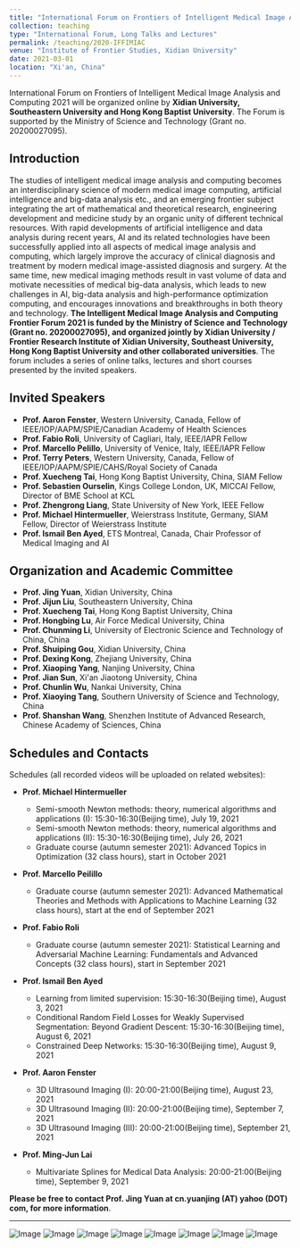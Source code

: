 ```yaml
---
title: "International Forum on Frontiers of Intelligent Medical Image Analysis and Computing 2021"
collection: teaching
type: "International Forum, Long Talks and Lectures"
permalink: /teaching/2020-IFFIMIAC
venue: "Institute of Frontier Studies, Xidian University"
date: 2021-03-01
location: "Xi'an, China"
---
```


International Forum on Frontiers of Intelligent Medical Image Analysis and Computing 2021 will be organized online by **Xidian University, Southeastern University and Hong Kong Baptist University**. The Forum is supported by the Ministry of Science and Technology (Grant no. 20200027095).

## Introduction

The studies of intelligent medical image analysis and computing becomes an interdisciplinary science of modern medical image computing, artificial intelligence and big-data analysis etc., and an emerging frontier subject integrating the art of mathematical and theoretical research, engineering development and medicine study by 
an organic unity of different technical resources. With rapid developments of artificial intelligence and data analysis during recent years, AI and its related technologies have been successfully applied into all aspects of medical image analysis and computing, which largely improve the accuracy of clinical diagnosis and treatment by modern medical image-assisted diagnosis and surgery. At the same time, new medical imaging methods result in vast volume of data and motivate necessities of medical big-data analysis, which leads to new challenges in AI, big-data analysis and high-performance optimization computing, and encourages innovations and breakthroughs in both theory and technology. **The Intelligent Medical Image Analysis and Computing Frontier Forum 2021 is funded by the Ministry of Science and Technology (Grant no. 20200027095), and organized jointly by Xidian University / Frontier Research Institute of Xidian University, Southeast University, Hong Kong Baptist University and other collaborated universities**. The forum includes a series of online talks, lectures and short courses presented by the invited speakers.

## Invited Speakers

* **Prof. Aaron Fenster**, Western University, Canada, Fellow of IEEE/IOP/AAPM/SPIE/Canadian Academy of Health Sciences
* **Prof. Fabio Roli**, University of Cagliari, Italy, IEEE/IAPR Fellow
* **Prof. Marcello Pelillo**, University of Venice, Italy, IEEE/IAPR Fellow
* **Prof. Terry Peters**, Western University, Canada, Fellow of IEEE/IOP/AAPM/SPIE/CAHS/Royal Society of Canada 
* **Prof. Xuecheng Tai**, Hong Kong Baptist University, China, SIAM Fellow
* **Prof. Sebastien Ourselin**, Kings College London, UK, MICCAI Fellow, Director of BME School at KCL
* **Prof. Zhengrong Liang**, State University of New York, IEEE Fellow 
* **Prof. Michael Hintermueller**, Weierstrass Institute, Germany, SIAM Fellow, Director of Weierstrass Institute
* **Prof. Ismail Ben Ayed**, ETS Montreal, Canada, Chair Professor of Medical Imaging and AI

## Organization and Academic Committee

* **Prof. Jing Yuan**, Xidian University, China
* **Prof. Jijun Liu**, Southeastern University, China
* **Prof. Xuecheng Tai**, Hong Kong Baptist University, China
* **Prof. Hongbing Lu**, Air Force Medical University, China
* **Prof. Chunming Li**, University of Electronic Science and Technology of China, China
* **Prof. Shuiping Gou**, Xidian University, China
* **Prof. Dexing Kong**, Zhejiang University, China
* **Prof. Xiaoping Yang**, Nanjing University, China
* **Prof. Jian Sun**, Xi'an Jiaotong University, China
* **Prof. Chunlin Wu**, Nankai University, China
* **Prof. Xiaoying Tang**, Southern University of Science and Technology, China
* **Prof. Shanshan Wang**, Shenzhen Institute of Advanced Research, Chinese Academy of Sciences, China

## Schedules and Contacts

Schedules (all recorded videos will be uploaded on related websites):

* **Prof. Michael Hintermueller** 
  - Semi-smooth Newton methods: theory, numerical algorithms and applications (I): 15:30-16:30(Beijing time), July 19, 2021
  - Semi-smooth Newton methods: theory, numerical algorithms and applications (II): 15:30-16:30(Beijing time), July 26, 2021
  - Graduate course (autumn semester 2021): Advanced Topics in Optimization (32 class hours), start in October 2021

* **Prof. Marcello Peilillo**
  - Graduate course (autumn semester 2021): Advanced Mathematical Theories and Methods with Applications to Machine Learning (32 class hours), start at the end of September 2021

* **Prof. Fabio Roli**
  - Graduate course (autumn semester 2021): Statistical Learning and Adversarial Machine Learning: Fundamentals and Advanced Concepts (32 class hours), start in September 2021

* **Prof. Ismail Ben Ayed** 
  - Learning from limited supervision: 15:30-16:30(Beijing time), August 3, 2021
  - Conditional Random Field Losses for Weakly Supervised Segmentation: Beyond Gradient Descent: 15:30-16:30(Beijing time), August 6, 2021
  - Constrained Deep Networks: 15:30-16:30(Beijing time), August 9, 2021

* **Prof. Aaron Fenster** 
  - 3D Ultrasound Imaging (I): 20:00-21:00(Beijing time), August 23, 2021
  - 3D Ultrasound Imaging (II): 20:00-21:00(Beijing time), September 7, 2021
  - 3D Ultrasound Imaging (III): 20:00-21:00(Beijing time), September 21, 2021

* **Prof. Ming-Jun Lai** 
  - Multivariate Splines for Medical Data Analysis: 20:00-21:00(Beijing time), September 9, 2021

**Please be free to contact Prof. Jing Yuan at cn.yuanjing (AT) yahoo (DOT) com, for more information**.

---

![Image](xidian.png "3rd Sponsor")  ![Image](081431395820.jpg "4th Sponsor")  ![Image](浸会大学.png)  ![Image](14878233738299009.jpg)  ![Image](download.jpeg)  ![Image](200px-Fmmu_edu_cn_seal.jpg)  ![Image](UESTC_logo.jpg)  ![Image](SUSTech.png) 
